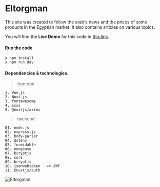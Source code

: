 # Eltorgman

This site was created to follow the arab's news and the prices of some products in the Egyptian market. It also contains articles on various topics.

You will find the **Live Demo** for this code in [this link](https://eltorgman.onrender.com/).

#### Run the code
```
λ npm install
λ npm run dev
```


#### Dependencies & technologies.

> frontend
```
1. Vue.js
2. Nuxt.js
3. fontawesome
4. scss
5. @nuxtjs/axios
```

> backend
```
01. node.js
02. express.js
03. body-parser
04. dotenv
05. formidable
06. mongoose
07. bcryptjs
08. cors
09. bcryptjs
10. jsonwebtoken   => JWT
11. @nuxtjs/auth
``` 

![Eltorgman](https://eltorgman.onrender.com/images/general/logo.svg)
